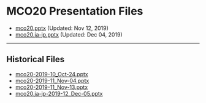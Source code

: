 <!--
This is a machine generated file, and should not be edited, as it will be overwritten with future updates.
-->

# MCO20 Presentation Files

- [mco20.pptx](https://globaleventcdn.blob.core.windows.net/assets/mco/mco20/mco20.pptx) (Updated: Nov 12, 2019)
- [mco20.ja-jp.pptx](https://globaleventcdn.blob.core.windows.net/assets/mco/mco20/mco20.ja-jp.pptx) (Updated: Dec 04, 2019)
---
## Historical Files
- [mco20-2019-10_Oct-24.pptx](https://globaleventcdn.blob.core.windows.net/assets/mco/mco20/mco20-2019-10_Oct-24.pptx)
- [mco20-2019-11_Nov-04.pptx](https://globaleventcdn.blob.core.windows.net/assets/mco/mco20/mco20-2019-11_Nov-04.pptx)
- [mco20-2019-11_Nov-13.pptx](https://globaleventcdn.blob.core.windows.net/assets/mco/mco20/mco20-2019-11_Nov-13.pptx)
- [mco20.ja-jp-2019-12_Dec-05.pptx](https://globaleventcdn.blob.core.windows.net/assets/mco/mco20/mco20.ja-jp-2019-12_Dec-05.pptx)



